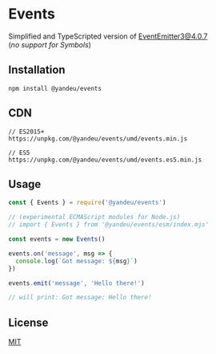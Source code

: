 # Events

Simplified and TypeScripted version of EventEmitter3@4.0.7  
(_no support for Symbols_)

## Installation

```console
npm install @yandeu/events
```

## CDN

```console
// ES2015+
https://unpkg.com/@yandeu/events/umd/events.min.js

// ES5
https://unpkg.com/@yandeu/events/umd/events.es5.min.js
```

## Usage

```ts
const { Events } = require('@yandeu/events')

// (experimental ECMAScript modules for Node.js)
// import { Events } from '@yandeu/events/esm/index.mjs'

const events = new Events()

events.on('message', msg => {
  console.log(`Got message: ${msg}`)
})

events.emit('message', 'Hello there!')

// will print: Got message: Hello there!
```

## License

[MIT](LICENSE)
